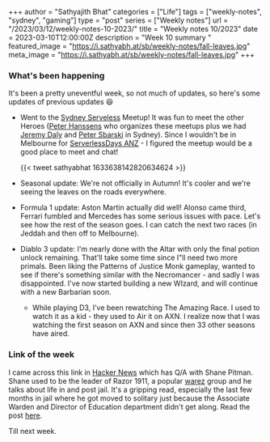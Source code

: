 +++
author = "Sathyajith Bhat"
categories = ["Life"]
tags = ["weekly-notes", "sydney", "gaming"]
type = "post"
series = ["Weekly notes"]
url = "/2023/03/12/weekly-notes-10-2023/"
title = "Weekly notes 10/2023"
date = 2023-03-10T12:00:00Z
description = "Week 10 summary "
featured_image = "https://i.sathyabh.at/sb/weekly-notes/fall-leaves.jpg"
meta_image = "https://i.sathyabh.at/sb/weekly-notes/fall-leaves.jpg"
+++

### What's been happening

It's been a pretty uneventful week, so not much of updates, so here's some updates of previous updates 😆

* Went to the [Sydney Serveless](https://www.meetup.com/sydney-serverless-meetup-group/events/291420274/) Meetup! It was fun to meet the other Heroes ([Peter Hanssens](https://aws.amazon.com/developer/community/heroes/peter-hanssens/) who organizes these meetups plus we had [Jeremy Daly](https://aws.amazon.com/developer/community/heroes/jeremy-daly/) and [Peter Sbarski](https://aws.amazon.com/developer/community/heroes/peter-sbarski/) in Sydney). Since I wouldn't be in Melbourne for [ServerlessDays ANZ](https://anz.serverlessdays.io/) - I figured the meetup would be a good place to meet and chat!

    {{< tweet sathyabhat 1633638142820634624 >}}

* Seasonal update: We're not officially in Autumn! It's cooler and we're seeing the leaves on the roads everywhere.
* Formula 1 update: Aston Martin actually did well! Alonso came third, Ferrari fumbled and Mercedes has some serious issues with pace. Let's see how the rest of the season goes. I can catch the next two races (in Jeddah and then off to Melbourne).
* Diablo 3 update: I'm nearly done with the Altar with only the final potion unlock remaining. That'll take some time since I"ll need two more primals. Been liking the Patterns of Justice Monk gameplay, wanted to see if there's something similar with the Necromancer - and sadly I was disappointed. I've now started building a new WIzard, and will continue with a new Barbarian soon.
    * While playing D3, I've been rewatching The Amazing Race. I used to watch it as a kid - they used to Air it on AXN. I realize now that I was watching the first season on AXN and since then 33 other seasons have aired.

### Link of the week

I came across this link in [Hacker News](https://news.ycombinator.com/item?id=35115862) which has Q/A with Shane Pitman. Shane used to be the leader of Razor 1911, a popular [warez](https://en.wikipedia.org/wiki/Warez) group and he talks about life in and post jail. It's a gripping read, especially the last few months in jail where he got moved to solitary just because the Associate Warden and Director of Education department didn't get along. Read the post [here](https://defacto2.net/file/view/ab3914).

Till next week.